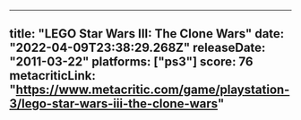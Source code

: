 
---
title: "LEGO Star Wars III: The Clone Wars"
date: "2022-04-09T23:38:29.268Z"
releaseDate: "2011-03-22"
platforms: ["ps3"]
score: 76
metacriticLink: "https://www.metacritic.com/game/playstation-3/lego-star-wars-iii-the-clone-wars"
---
